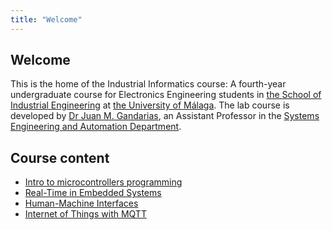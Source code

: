 ```yaml
---
title: "Welcome"
---
```

 
## Welcome

This is the home of the Industrial Informatics course: A fourth-year undergraduate course for Electronics Engineering students in [the School of Industrial Engineering](https://www.uma.es/escuela-de-ingenierias-industriales/) at [the University of Málaga](https://www.uma.es). The lab course is developed by [Dr Juan M. Gandarias](https://jmgandarias.com), an Assistant Professor in the [Systems Engineering and Automation Department](https://www.uma.es/isa).

## Course content

- [Intro to microcontrollers programming](../intro/README.md)
- [Real-Time in Embedded Systems](../real-time/README.md)
- [Human-Machine Interfaces](../hmi/README.md)
- [Internet of Things with MQTT](../mqtt/README.md)

<!-- The course here is designed to teach students how to use **ROS (the Robot Operating System)** to program robots, using a mix of simulation-based learning and real robot hardware. Most of the initial learning is done in simulation, and we've got [a WSL-based simulation environment that we use for this](../software/wsl-ros/README.md). Everything that is taught in simulation is applicable to real robots too, and - through this course - students are able to apply their new-found ROS knowledge to our [real TurtleBot3 Waffle Robots](./robots.md) in The Diamond. -->
<!-- 
## Other Courses

This site is now also used to support the teaching of labs for an [AMRC Training Centre](https://amrctraining.co.uk/) module (**AMR31001**), and the course has also been adapted for a masters-level module for the department of [Automatic Control and Systems Engineering](https://www.sheffield.ac.uk/acse) (**ACS6121**). See [Other Courses](../others/amr31001/README.md) for more details. -->